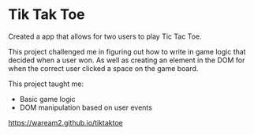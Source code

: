 # Tik Tak Toe

Created a app that allows for two users to play Tic Tac Toe.

This project challenged me in figuring out how to write in game logic that decided when a user won. As well as creating an element in the DOM for when the correct user clicked a space on the game board.

This project taught me:
- Basic game logic
- DOM manipulation based on user events

https://waream2.github.io/tiktaktoe
